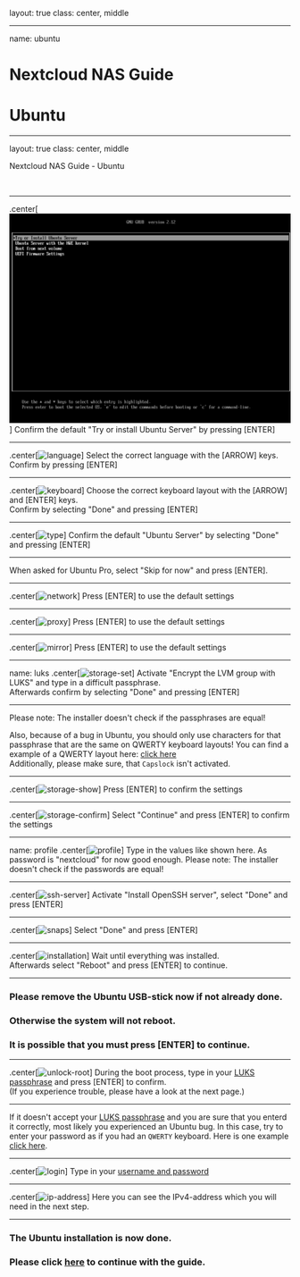 layout: true
class: center, middle

---

name: ubuntu
# Nextcloud NAS Guide
# Ubuntu

---

layout: true
class: center, middle
<div class="my-header"><p>Nextcloud NAS Guide - Ubuntu</p></div><br>

---

.center[![option-selection](./option-selection.png)]
Confirm the default "Try or install Ubuntu Server" by pressing [ENTER]

---

.center[![language](./language.png)]
Select the correct language with the [ARROW] keys.<br>
Confirm by pressing [ENTER]

---

.center[![keyboard](./keyboard.png)]
Choose the correct keyboard layout with the [ARROW] and [ENTER] keys.<br>
Confirm by selecting "Done" and pressing [ENTER]

---

.center[![type](./installation_type.png)]
Confirm the default "Ubuntu Server" by selecting "Done" and pressing [ENTER]

---

When asked for Ubuntu Pro, select "Skip for now" and press [ENTER].

---

.center[![network](./network.png)]
Press [ENTER] to use the default settings

---

.center[![proxy](./proxy.png)]
Press [ENTER] to use the default settings

---

.center[![mirror](./mirror.png)]
Press [ENTER] to use the default settings

---

name: luks
.center[![storage-set](./storage-set.png)]
Activate "Encrypt the LVM group with LUKS" and type in a difficult passphrase.<br>
Afterwards confirm by selecting "Done" and pressing [ENTER]

---

Please note: The installer doesn't check if the passphrases are equal!

Also, because of a bug in Ubuntu, you should only use characters for that passphrase that are the same on QWERTY keyboard layouts! You can find a example of a QWERTY layout here: [click here](https://en.wikipedia.org/wiki/QWERTY#/media/File:KB_United_States.svg)<br>
Additionally, please make sure, that `Capslock` isn't activated.

---

.center[![storage-show](./storage-show.png)]
Press [ENTER] to confirm the settings

---

.center[![storage-confirm](./storage-confirm.png)]
Select "Continue" and press [ENTER] to confirm the settings

---

name: profile
.center[![profile](./profile.png)]
Type in the values like shown here. As password is "nextcloud" for now good enough.
Please note: The installer doesn't check if the passwords are equal!

---

.center[![ssh-server](./ssh-server.png)]
Activate "Install OpenSSH server", select "Done" and press [ENTER]

---

.center[![snaps](./snaps.png)]
Select "Done" and press [ENTER]

---

.center[![installation](./installation.png)]
Wait until everything was installed.<br>
Afterwards select "Reboot" and press [ENTER] to continue.

---

### Please remove the Ubuntu USB-stick now if not already done.
### Otherwise the system will not reboot.
### It is possible that you must press [ENTER] to continue.

---

.center[![unlock-root](./unlock-root.png)]
During the boot process, type in your [LUKS passphrase](#luks) and press [ENTER] to confirm.<br>
(If you experience trouble, please have a look at the next page.)

---

If it doesn't accept your [LUKS passphrase](#luks) and you are sure that you enterd it correctly, most likely you experienced an Ubuntu bug. In this case, try to enter your password as if you had an `QWERTY` keyboard. Here is one example [click here](https://en.wikipedia.org/wiki/QWERTY#/media/File:KB_United_States.svg).

---

.center[![login](./login.png)]
Type in your [username and password](#profile)

---

.center[![ip-address](./ip-address.png)]
Here you can see the IPv4-address which you will need in the next step.

---

### The Ubuntu installation is now done.
### Please click [here](../docs/ssh) to continue with the guide.